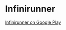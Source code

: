 # Infinirunner
[Infinirunner on Google Play](https://play.google.com/store/apps/details?id=com.santerihakoniemi.infinirunner)
